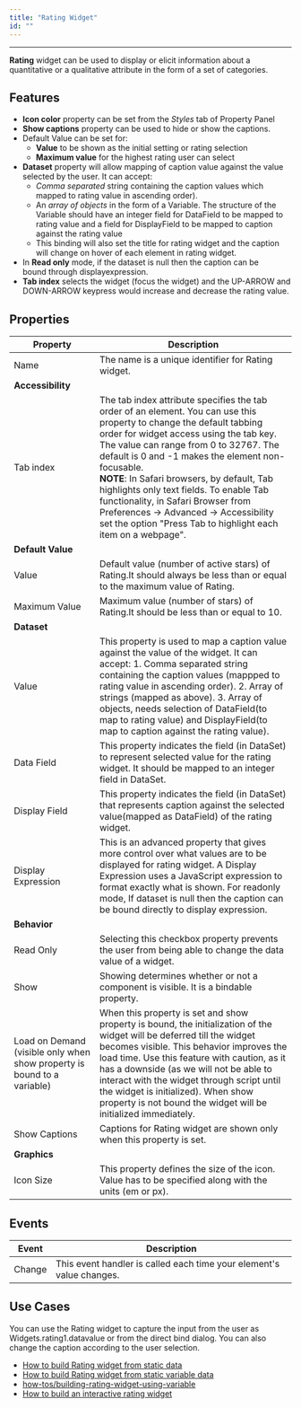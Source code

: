 ```yaml
---
title: "Rating Widget"
id: ""
---
```

---

**Rating** widget can be used to display or elicit information about a quantitative or a qualitative attribute in the form of a set of categories.

## Features

- **Icon color** property can be set from the _Styles_ tab of Property Panel
- **Show captions** property can be used to hide or show the captions.
- Default Value can be set for:
    - **Value** to be shown as the initial setting or rating selection
    - **Maximum value** for the highest rating user can select
- **Dataset** property will allow mapping of caption value against the value selected by the user. It can accept:
    - _Comma separated_ string containing the caption values which mapped to rating value in ascending order).
    - An _array of objects_ in the form of a Variable. The structure of the Variable should have an integer field for DataField to be mapped to rating value and a field for DisplayField to be mapped to caption against the rating value
    - This binding will also set the title for rating widget and the caption will change on hover of each element in rating widget.
- In **Read only** mode, if the dataset is null then the caption can be bound through displayexpression.
- **Tab index** selects the widget (focus the widget) and the UP-ARROW and DOWN-ARROW keypress would increase and decrease the rating value.

## Properties

| Property | Description |
| --- | --- |
| Name | The name is a unique identifier for Rating widget. |
| **Accessibility** |
| Tab index | The tab index attribute specifies the tab order of an element. You can use this property to change the default tabbing order for widget access using the tab key. The value can range from 0 to 32767. The default is 0 and -1 makes the element non-focusable. <br> **NOTE**: In Safari browsers, by default, Tab highlights only text fields. To enable Tab functionality, in Safari Browser from Preferences -> Advanced -> Accessibility set the option "Press Tab to highlight each item on a webpage". |
| **Default Value** |
| Value | Default value (number of active stars) of Rating.It should always be less than or equal to the maximum value of Rating. |
| Maximum Value | Maximum value (number of stars) of Rating.It should be less than or equal to 10. |
| **Dataset** |
| Value | This property is used to map a caption value against the value of the widget. It can accept: 1. Comma separated string containing the caption values (mappped to rating value in ascending order). 2. Array of strings (mapped as above). 3. Array of objects, needs selection of DataField(to map to rating value) and DisplayField(to map to caption against the rating value). |
| Data Field | This property indicates the field (in DataSet) to represent selected value for the rating widget. It should be mapped to an integer field in DataSet. |
| Display Field | This property indicates the field (in DataSet) that represents caption against the selected value(mapped as DataField) of the rating widget. |
| Display Expression | This is an advanced property that gives more control over what values are to be displayed for rating widget. A Display Expression uses a JavaScript expression to format exactly what is shown. For readonly mode, If dataset is null then the caption can be bound directly to display expression. |
| **Behavior** |
| Read Only | Selecting this checkbox property prevents the user from being able to change the data value of a widget. |
| Show | Showing determines whether or not a component is visible. It is a bindable property. |
| Load on Demand (visible only when show property is bound to a variable) | When this property is set and show property is bound, the initialization of the widget will be deferred till the widget becomes visible. This behavior improves the load time. Use this feature with caution, as it has a downside (as we will not be able to interact with the widget through script until the widget is initialized). When show property is not bound the widget will be initialized immediately. |
| Show Captions | Captions for Rating widget are shown only when this property is set. |
| **Graphics** |
| Icon Size | This property defines the size of the icon. Value has to be specified along with the units (em or px). |

## Events

| Event | Description |
| --- | --- |
| Change | This event handler is called each time your element's value changes. |

## Use Cases

You can use the Rating widget to capture the input from the user as Widgets.rating1.datavalue or from the direct bind dialog. You can also change the caption according to the user selection.

- [How to build Rating widget from static data](/learn/how-tos/rating-widget-using-static-data/)
- [How to build Rating widget from static variable data](/learn/how-tos/rating-widget-using-static-variable/)
- [how-tos/building-rating-widget-using-variable](/learn/how-tos/building-rating-widget-using-variable)
- [How to build an interactive rating widget](/learn/how-tos/rating-widget-interactive/)

